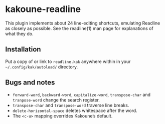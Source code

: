# kakoune-readline

This plugin implements about 24 line-editing shortcuts, emulating
Readline as closely as possible. See the readline(1) man page for
explanations of what they do.

## Installation

Put a copy of or link to `readline.kak` anywhere within in your
`~/.config/kak/autoload/` directory.

## Bugs and notes

  - `forward-word`, `backward-word`, `capitalize-word`, `transpose-char`
    and `tranpose-word` change the search register.
  - `transpose-char` and `transpose-word` traverse line breaks.
  - `delete-horizontal-space` deletes whitespace after the word.
  - The `<c-u>` mapping overrides Kakoune’s default.
